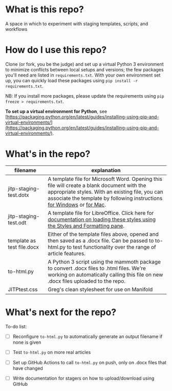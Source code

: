 # What is this repo?
A space in which to experiment with staging templates, scripts, and workflows

# How do I use this repo?
Clone (or fork, you be the judge) and set up a virtual Python 3 environment to minimize conflicts between local setups and versions; the few packages you'll need are listed in `requirements.txt`. With your own environment set up, you can quickly load these packages using `pip install -r requirements.txt`. 

NB: If you install more packages, please update the requirements using `pip freeze > requirements.txt`.

**To set up a virtual environment for Python**, see [https://packaging.python.org/en/latest/guides/installing-using-pip-and-virtual-environments/](https://packaging.python.org/en/latest/guides/installing-using-pip-and-virtual-environments/). 

# What's in the repo?

|filename | explanation |
|---------|-------------|
|jitp-staging-test.dotx | A template file for Microsoft Word. Opening this file will create a blank document with the appropriate styles. With an existing file, you can associate the template by following instructions [for Windows](https://support.microsoft.com/en-us/office/load-or-unload-a-template-or-add-in-program-2479fe53-f849-4394-88bb-2a6e2a39479d) or [for Mac](https://answers.microsoft.com/en-us/msoffice/forum/all/how-to-apply-a-template-to-an-existing-document-in/3e993b0c-01ed-4509-bfbe-5db77dbe4fdd). |
| jitp-staging-test.odt | A template file for LibreOffice. Click here for [documentation on loading these styles using the Styles and Formatting pane](https://documentation.libreoffice.org/assets/Uploads/Documentation/en/GS5.2/HTML/GS5203-StylesAndTemplates.html). |
| template as test file.docx | Either of the template files above, opened and then saved as a .docx file. Can be passed to to-html.py to test functionality over the range of article features. |
| to-html.py | A Python 3 script using the mammoth package to convert .docx files to .html files. We're working on automatically calling this file on new .docx files uploaded to the repo. |
|JITPtest.css |Greg's clean stylesheet for use on Manifold |

# What's next for the repo?

To-do list:
* [ ] Reconfigure `to-html.py` to automatically generate an output filename if none is given
* [ ] Test `to-html.py` on more real articles
* [ ] Set up GitHub Actions to call `to-html.py` on push, only on .docx files that have changed 
* [ ] Write documentation for stagers on how to upload/download using GitHub

